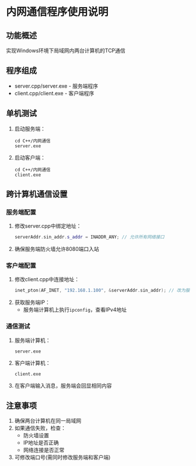 # 内网通信程序使用说明

## 功能概述
实现Windows环境下局域网内两台计算机的TCP通信

## 程序组成
- server.cpp/server.exe - 服务端程序
- client.cpp/client.exe - 客户端程序

## 单机测试
1. 启动服务端：
   ```
   cd C++/内网通信
   server.exe
   ```
2. 启动客户端：
   ```
   cd C++/内网通信
   client.exe
   ```

## 跨计算机通信设置

### 服务端配置
1. 修改server.cpp中绑定地址：
   ```cpp
   serverAddr.sin_addr.s_addr = INADDR_ANY; // 允许所有网络接口
   ```
2. 确保服务端防火墙允许8080端口入站

### 客户端配置
1. 修改client.cpp中连接地址：
   ```cpp
   inet_pton(AF_INET, "192.168.1.100", &serverAddr.sin_addr); // 改为服务端实际IP
   ```
2. 获取服务端IP：
   - 服务端计算机上执行`ipconfig`，查看IPv4地址

### 通信测试
1. 服务端计算机：
   ```
   server.exe
   ```
2. 客户端计算机：
   ```
   client.exe
   ```
3. 在客户端输入消息，服务端会回显相同内容

## 注意事项
1. 确保两台计算机在同一局域网
2. 如果通信失败，检查：
   - 防火墙设置
   - IP地址是否正确
   - 网络连接是否正常
3. 可修改端口号(需同时修改服务端和客户端)

